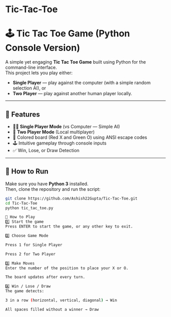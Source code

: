 # Tic-Tac-Toe

# 🕹️ Tic Tac Toe Game (Python Console Version)

A simple yet engaging **Tic Tac Toe Game** built using Python for the command-line interface.  
This project lets you play either:
- **Single Player** — play against the computer (with a simple random selection AI), or  
- **Two Player** — play against another human player locally.

---

## 📌 Features

- 🧑‍💻 **Single Player Mode** (vs Computer — Simple AI)
- 👥 **Two Player Mode** (Local multiplayer)
- 🎨 Colored board (Red X and Green O) using ANSI escape codes
- 🕹️ Intuitive gameplay through console inputs
- ✅ Win, Lose, or Draw Detection

---

## 🚀 How to Run

Make sure you have **Python 3** installed.  
Then, clone the repository and run the script:

```bash
git clone https://github.com/Ashish22Gupta/Tic-Tac-Toe.git
cd Tic-Tac-Toe
python tic_tac_toe.py

📝 How to Play
1️⃣ Start the game
Press ENTER to start the game, or any other key to exit.

2️⃣ Choose Game Mode

Press 1 for Single Player

Press 2 for Two Player

3️⃣ Make Moves
Enter the number of the position to place your X or O.

The board updates after every turn.

4️⃣ Win / Lose / Draw
The game detects:

3 in a row (horizontal, vertical, diagonal) → Win

All spaces filled without a winner → Draw

